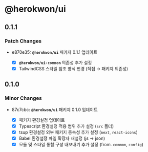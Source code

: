# @herokwon/ui

## 0.1.1

### Patch Changes

- e870e35: **`@herokwon/ui`** 패키지 0.1.1 업데이트

  - [x] **`@herokwon/ui-common`** 의존성 추가 설정
  - [x] TailwindCSS 스타일 참조 방식 변경 (직접 → 패키지 의존성)

## 0.1.0

### Minor Changes

- 87c7cbc: **`@herokwon/ui`** 패키지 0.1.0 업데이트

  - [x] 패키지 환경설정 업데이트
  - [x] Typescript 환경설정 적용 범위 추가 설정 (`src` 폴더)
  - [x] tsup 환경설정 외부 패키지 종속성 추가 설정 (`next`, `react-icons`)
  - [x] Babel 환경설정 파일 확장자 재설정 (js → json)
  - [x] 모듈 및 스타일 통합 구성 내보내기 추가 설정 (from. `common`, `config`)
